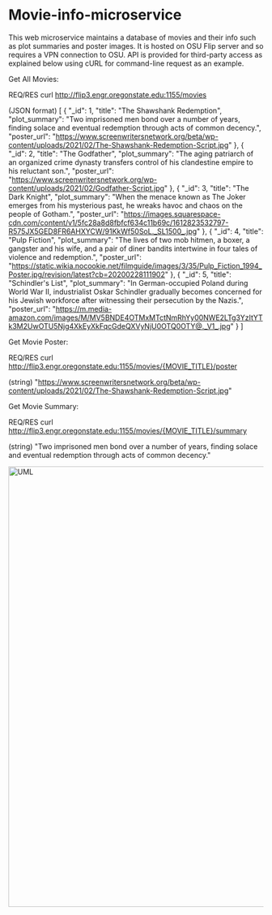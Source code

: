 # Movie-info-microservice


This web microservice maintains a database of movies and their info such as plot summaries and poster images.
It is hosted on OSU Flip server and so requires a VPN connection to OSU.
API is provided for third-party access as explained below using cURL for command-line request as an example.


Get All Movies:

REQ/RES
curl http://flip3.engr.oregonstate.edu:1155/movies

(JSON format)
[
    {
        "_id": 1,
        "title": "The Shawshank Redemption",
        "plot_summary": "Two imprisoned men bond over a number of years, finding solace and eventual redemption through acts of common decency.",
        "poster_url": "https://www.screenwritersnetwork.org/beta/wp-content/uploads/2021/02/The-Shawshank-Redemption-Script.jpg"
    },
    {
        "_id": 2,
        "title": "The Godfather",
        "plot_summary": "The aging patriarch of an organized crime dynasty transfers control of his clandestine empire to his reluctant son.",
        "poster_url": "https://www.screenwritersnetwork.org/wp-content/uploads/2021/02/Godfather-Script.jpg"
    },
    {
        "_id": 3,
        "title": "The Dark Knight",
        "plot_summary": "When the menace known as The Joker emerges from his mysterious past, he wreaks havoc and chaos on the people of Gotham.",
        "poster_url": "https://images.squarespace-cdn.com/content/v1/5fc28a8d8fbfcf634c11b69c/1612823532797-R575JX5GED8FR6AHXYCW/91KkWf50SoL._SL1500_.jpg"
    },
    {
        "_id": 4,
        "title": "Pulp Fiction",
        "plot_summary": "The lives of two mob hitmen, a boxer, a gangster and his wife, and a pair of diner bandits intertwine in four tales of violence and redemption.",
        "poster_url": "https://static.wikia.nocookie.net/filmguide/images/3/35/Pulp_Fiction_1994_Poster.jpg/revision/latest?cb=20200228111902"
    },
    {
        "_id": 5,
        "title": "Schindler's List",
        "plot_summary": "In German-occupied Poland during World War II, industrialist Oskar Schindler gradually becomes concerned for his Jewish workforce after witnessing their persecution by the Nazis.",
        "poster_url": "https://m.media-amazon.com/images/M/MV5BNDE4OTMxMTctNmRhYy00NWE2LTg3YzItYTk3M2UwOTU5Njg4XkEyXkFqcGdeQXVyNjU0OTQ0OTY@._V1_.jpg"
    }
]


    
Get Movie Poster:

REQ/RES
curl http://flip3.engr.oregonstate.edu:1155/movies/{MOVIE_TITLE}/poster

(string)
"https://www.screenwritersnetwork.org/beta/wp-content/uploads/2021/02/The-Shawshank-Redemption-Script.jpg"



Get Movie Summary:

REQ/RES
curl http://flip3.engr.oregonstate.edu:1155/movies/{MOVIE_TITLE}/summary

(string)
"Two imprisoned men bond over a number of years, finding solace and eventual redemption through acts of common decency."



<img width="868" alt="UML" src="https://github.com/aauin/Movie-info-microservice/assets/21292668/bb4a8d36-1436-4c9a-9b31-ef3bfbc08a48">





